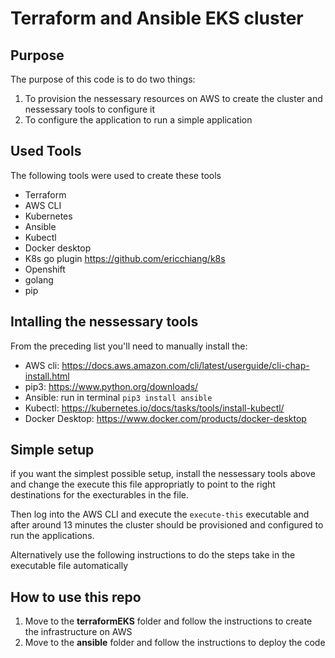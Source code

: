 # Terraform and Ansible EKS cluster 

## Purpose

The purpose of this code is to do two things:

1. To provision the nessessary resources on AWS to create the cluster and nessessary tools to configure it
2. To configure the application to run a simple application

## Used Tools

The following tools were used to create these tools

* Terraform
* AWS CLI
* Kubernetes
* Ansible
* Kubectl
* Docker desktop
* K8s go plugin https://github.com/ericchiang/k8s
* Openshift
* golang
* pip

## Intalling the nessessary tools

From the preceding list you'll need to manually install the:
* AWS cli: https://docs.aws.amazon.com/cli/latest/userguide/cli-chap-install.html
* pip3: https://www.python.org/downloads/
* Ansible: run in terminal `pip3 install ansible`
* Kubectl: https://kubernetes.io/docs/tasks/tools/install-kubectl/
* Docker Desktop: https://www.docker.com/products/docker-desktop

## Simple setup

if you want the simplest possible setup, install the nessessary tools above and change the execute this file appropriatly to point to the right destinations for the execturables in the file.

Then log into the AWS CLI and execute the `execute-this` executable and after around 13 minutes the cluster should be provisioned and configured to run the applications.

Alternatively use the following instructions to do the steps take in the executable file automatically


## How to use this repo

1. Move to the **terraformEKS** folder and follow the instructions to create the infrastructure on AWS
2. Move to the **ansible** folder and follow the instructions to deploy the code
